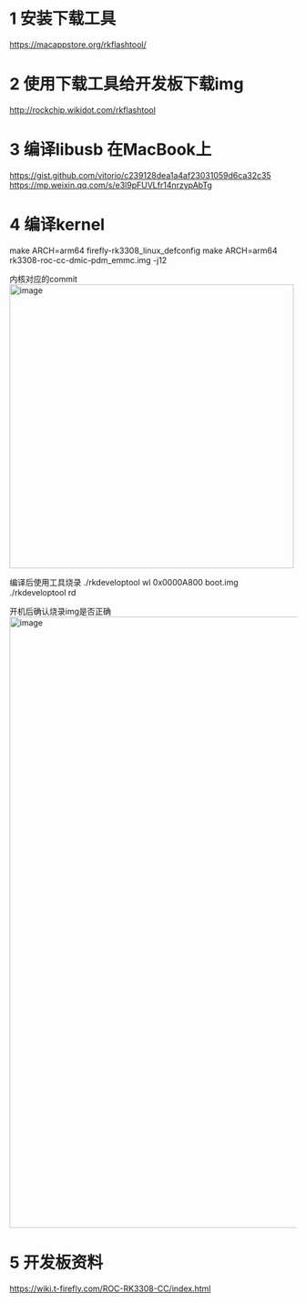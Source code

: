 # 1 安装下载工具
https://macappstore.org/rkflashtool/

# 2 使用下载工具给开发板下载img
http://rockchip.wikidot.com/rkflashtool

# 3 编译libusb 在MacBook上
https://gist.github.com/vitorio/c239128dea1a4af23031059d6ca32c35
https://mp.weixin.qq.com/s/e3l9pFUVLfr14nrzypAbTg

# 4 编译kernel
make ARCH=arm64 firefly-rk3308_linux_defconfig
make ARCH=arm64 rk3308-roc-cc-dmic-pdm_emmc.img -j12

内核对应的commit
<img width="499" alt="image" src="https://user-images.githubusercontent.com/11375905/219933164-986b21d7-ce97-4cac-ad32-10023c622e84.png">

编译后使用工具烧录
./rkdeveloptool wl 0x0000A800 boot.img
./rkdeveloptool rd

开机后确认烧录img是否正确
<img width="1074" alt="image" src="https://user-images.githubusercontent.com/11375905/219933225-f68a0c5b-73cd-4060-b064-9c7c48489132.png">


# 5 开发板资料
https://wiki.t-firefly.com/ROC-RK3308-CC/index.html
